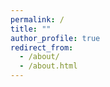 ```yaml
---
permalink: /
title: ""
author_profile: true
redirect_from:
  - /about/
  - /about.html
---
```

<html lang="en">
<head>
    <meta charset="UTF-8">
    <meta name="viewport" content="width=device-width, initial-scale=1.0">
    <title>Transparent Button</title>
    <style>
        .transparent-button {
            background-color: transparent;
            border: 2px solid #3498db;
            color: #3498db;
            padding: 5px 15px;
            font-size: 12px;
            cursor: pointer;
            border-radius: 5px;
            transition: all 0.3s ease;
        }

        .transparent-button:hover {
            background-color: #3498db;
            color: white;
        }

        .justified-text {
            text-align: justify;
        }

        .justified-text-para {
            text-align: justify;
            font-size: 16px; 
        }

    </style>
    

</head>
</html>
<p class="justified-text">
Hi, there!
</p>

<p class="justified-text">
I’m Meheraj Hossain, a CSE graduate from the <a href="https://www.du.ac.bd/body/CSE">University of Dhaka</a>, Bangladesh. I am currently working as a Machine Learning Engineer at <a href = "https://therapbd.com/">Therap (BD) Ltd</a>, where I develop applications using computer vision models and tools to enhance medical care.
</p>

<p class="justified-text">
I am also involved as a Part-time Research Assistant at the <a href = "https://ccds.ai/">Center for Computational & Data Sciences (CCDS)</a> where my works are supervised by <a href = "https://scholar.google.com/citations?user=OqlqQTwAAAAJ&hl=en">Dr. Amin Ahsan Ali</a>. Here, my current research focuses on utilizing Large Language Models (LLMs) for low-resource languages, particularly Bangla, to improve language understanding and generation in these underrepresented languages.
</p>

<p class="justified-text">
My research interests lie broadly in the area of Natural Language Processing and Computer Vision, with a focus on low-resource domains. Specifically, I am interested in:
</p>

<ul>
<li> <strong>Low-Resource NLP</strong>: Enhancing low-resource languages by leveraging cross-lingual data from high-resource languages. </li>
<li> <strong>Continual Learning</strong>: Developing strategies to prevent catastrophic forgetting when adapting LLMs to new domains.</li>
<li> <strong>Multimodal Learning</strong>: Investigating how different modalities e.g., text and images interact and convey information across them.</li>
<li> <strong>Applications of LLMs and VLMs</strong>: Exploring the diverse applications of large language models (LLMs) and vision-language models (VLMs) across various domains to enhance functionality and user experience.</li>
</ul>

<p class="justified-text">
<strong> I am actively seeking Ph.D. opportunities for Fall 2025. </strong> 
</p>

<h2>News and Updates</h2>

- **August 2024**: Paper "<i>How Good are LM and LLMs in Bangla Newspaper Article Summarization</i>", accepted at the 27th International Conference on Pattern Recognition, ICPR 2024.  
- **September 2023**:  Started working at Center for Computational & Data Sciences (CCDS) as Research Assistant(Part-Time).
- **October 2022**: Promoted to Machine Learning Engineer at Therap (BD) Ltd.
- **September 2021**: Started working at Therap (BD) Ltd. as Associate Machine Learning Engineer.
- **August 2021**: Defended undergraduate thesis.

<br>

<h2> Publications </h2>

* Faria Sultana, Md Tahmid Hasan Fuad, Md Fahim, Rahat Rizvi Rahman, **Meheraj Hossain**, M Ashraful Amin, A K M Mahbubur Rahman, Amin Ahsan Ali, *How Good are LM and LLMs in Bangla Newspaper Article Summarization*, in the Proceedings of the 27th International Conference on Pattern Recognition, ICPR 2024, To Appear. [[Paper]](https://drive.google.com/file/d/1HWCdMzGDgCp04GgJpjiHsQMRTzG3M5iT/view?usp=sharing)

* Md Fahim, **Meheraj Hossain**, Sadman Rohan, Md Ashraful Amin, AKM Mahabubur Rahman, Amin Ahsan Ali, *L-Context: Layer-wise Context Vectors for Better Text Classification Using Pre-trained Language Models*, In Review. [[Paper]](https://drive.google.com/file/d/16n6IZQ9n2au9wbJS2djriEJtUPuV97-E/view?usp=sharing)

<br>

<h2> Patents </h2>

* David Lawrence Turock, Justin Mark Brockie, James Michael Kelly, Richard Allen Robbins, **Meheraj Hossain**, et al., *Automated, Non-Invasive Artificial Intelligence Machine Learning Method and System for Identifying and Redacting Personally Identifiable Information in a Monitored Environment using Real-Time Sensor Data*, US Patent Publication No. US 2024-0212804 A1, published June 27, 2024. (Status: Pending) [[Patent]](https://patents.google.com/patent/US20240212804A1/en)

<br>

<h2>Education</h2>

* Bachelor of Science (B.Sc.) in Computer Science and Engineering  
  * University of Dhaka (January 2017 – August 2021)
  * **CGPA**: 3.74 out of 4.00
  * **Merit Position**: 7<sup>th</sup> out of 65 students

<br>

<h2>Awards & Achievements</h2>

* Secured 5th Position in Apurba Presents *Bhashabhrom: Bangla Grammatical Error Detection* Challenge Datathon 2023 (Team: *Team Aambella*). [[Link]](https://www.kaggle.com/competitions/bengali-ged/discussion/395940)

* Selected as Finalist in *Robi Datathon 2.0* (Team: *The_Anomalies*). [[Link]](https://www.kaggle.com/competitions/robi-datathon-2-pre-assessment/leaderboard)
  
* Awarded University Merit Scholarship by the Government of Bangladesh for outstanding academic performance.

<br>

<h2> Technical Skills </h2>

* **Programming Languages**: Python, C, C++, Java, JavaScript  
* **Libraries**: PyTorch, PyTorch-Lightning, TensorFlow, Keras, OpenCV, Scikit-learn, Numpy, Pandas, Matplotlib, Seaborn  
* **Frontend Development**: HTML, CSS, Bootstrap, jQuery, Ajax 
* **Backend Development**: Node.js, Express.js 
* **Database**: MongoDB, SQL, SQLite  
* **Hardware Tools**: Nvidia Jetson Xavier NX, Jetson AGX Orin, Jetson Orin Nano, Raspberry Pi  
* **Miscellaneous**: Git, Docker, MATLAB, LaTeX, TensorRT


<br>

<h2> Extracurricular Activities </h2>

* **Competitive Programming**
  * Solved <strong>1000+</strong> problems on platforms like Codeforces (Max Rating: <strong>1527</strong>), LightOJ, and UVA.
  * Participated in several national and international programming contests during undergraduate studies.

* **Kaggle Competitions**
  * Participated in several Kaggle competitions, including [Google Brain Ventilator Pressure Prediction](https://www.kaggle.com/competitions/ventilator-pressure-prediction/leaderboard) (Time Series Analysis) and [Global Wheat Detection](https://www.kaggle.com/competitions/global-wheat-detection/leaderboard) (Computer Vision Challenge).